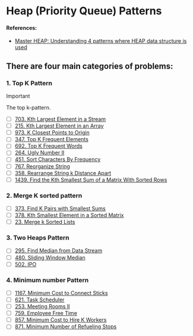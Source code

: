 # Heap (Priority Queue) Patterns

#### References:
- [Master HEAP: Understanding 4 patterns where HEAP data structure is used](https://leetcode.com/discuss/general-discussion/1127238/master-heap-by-solving-23-questions-in-4-patterns-category)


## There are four main categories of problems:
   ### 1. Top K Pattern
   > [!IMPORTANT]
   > The top k-pattern.

   - [ ] [703. Kth Largest Element in a Stream](https://leetcode.com/problems/kth-largest-element-in-a-stream/description/)
   - [ ] [215. Kth Largest Element in an Array](https://leetcode.com/problems/kth-largest-element-in-an-array/description/)
   - [ ] [973. K Closest Points to Origin](https://leetcode.com/problems/k-closest-points-to-origin/description/)
   - [ ] [347. Top K Frequent Elements](https://leetcode.com/problems/top-k-frequent-elements/description/)
   - [ ] [692. Top K Frequent Words](https://leetcode.com/problems/top-k-frequent-words/description/)
   - [ ] [264. Ugly Number II](https://leetcode.com/problems/ugly-number-ii/description/)
   - [ ] [451. Sort Characters By Frequency](https://leetcode.com/problems/sort-characters-by-frequency/description/)
   - [ ] [767. Reorganize String](https://leetcode.com/problems/reorganize-string/description/)
   - [ ] [358. Rearrange String k Distance Apart](https://leetcode.com/problems/rearrange-string-k-distance-apart/description/)
   - [ ] [1439. Find the Kth Smallest Sum of a Matrix With Sorted Rows](https://leetcode.com/problems/find-the-kth-smallest-sum-of-a-matrix-with-sorted-rows/description/)

   ### 2. Merge K sorted pattern
   - [ ] [373. Find K Pairs with Smallest Sums](https://leetcode.com/problems/find-k-pairs-with-smallest-sums/description/)
   - [ ] [378. Kth Smallest Element in a Sorted Matrix](https://leetcode.com/problems/kth-smallest-element-in-a-sorted-matrix/description/)
   - [ ] [23. Merge k Sorted Lists](https://leetcode.com/problems/merge-k-sorted-lists/description/)

   ### 3. Two Heaps Pattern
   - [ ] [295. Find Median from Data Stream](https://leetcode.com/problems/find-median-from-data-stream/description/)
   - [ ] [480. Sliding Window Median](https://leetcode.com/problems/sliding-window-median/description/)
   - [ ] [502. IPO](https://leetcode.com/problems/ipo/description/)

   ### 4. Minimum number Pattern
   - [ ] [1167. Minimum Cost to Connect Sticks](https://leetcode.com/problems/minimum-cost-to-connect-sticks/description/)
   - [ ] [621. Task Scheduler](https://leetcode.com/problems/task-scheduler/description/)
   - [ ] [253. Meeting Rooms II](https://leetcode.com/problems/meeting-rooms-ii/description/)
   - [ ] [759. Employee Free Time](https://leetcode.com/problems/employee-free-time/description/)
   - [ ] [857. Minimum Cost to Hire K Workers](https://leetcode.com/problems/minimum-cost-to-hire-k-workers/description/)
   - [ ] [871. Minimum Number of Refueling Stops](https://leetcode.com/problems/minimum-number-of-refueling-stops/description/)
